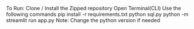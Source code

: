 To Run:
Clone / Install the Zipped repository
Open Terminal(CLI)
Use the following commands
pip install -r requirements.txt
python sql.py
python -m streamlit run app.py
Note: Change the python version if needed
